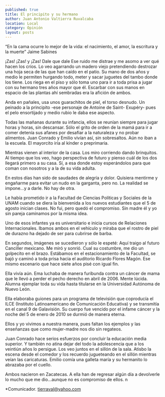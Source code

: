 ```yaml
---
published: true
title: El principito y su hermano
author: Juan Antonio Valtierra Ruvalcaba
location: Local
category: Opinión
layout: posts
---
```


“En la cama ocurre lo mejor de la vida: el nacimiento, el amor, la escritura y la muerte”
Jaime Sabines

¡Zas! ¡Zas! y ¡Zas! Dale que dale
Ese ruido me distrae y me asomo a ver qué hacen los críos.
Lo veo agarrando un madero viejo pretendiendo destrozar una hoja seca de las que han caído en el patio. Su mano de dos años y medio le permiten hurgando todo, meter y sacar juguetes del tambo donde los tiene. Los riega en el piso y sólo toma uno para ir a toda prisa a jugar con su hermano tres años mayor que él. Escarbar con sus manos en espacio de las plantas ahí sembradas era la afición de ambos.

Anda en pañales, usa unos guarachitos de piel, el torso desnudo. Un peinado a la principito -ese personaje de Antoine de Saint- Exupéry- pues el pelo ensortijado y medio rubio le daba ese aspecto.

Todas las mañanas durante su infancia, ellos se reunían siempre para jugar horas y horas, sin descansar. Sólo el grito de orden de la mamá para ir a comer detenía sus afanes por desafiar a la naturaleza y no probar alimentos. Juan Conrado y Emilio vivían así, sin sobresaltos. Aún no iban a la escuela. El mayorcito iría al kínder o preprimaria.

Mientras vienen al interior de la casa. Los miro corriendo dando brinquitos. Al tiempo que los veo, hago perspectiva de futuro y pienso cuál de los dos llegará primero a su casa. Sí, a esa donde estoy esperándolos para que coman con nosotros y a la de su vida adulta.

En estos días han sido de saudades de alegría y dolor.
Quisiera mentirme y engañarme para evitar un nudo en la garganta, pero no. La realidad se impone…y a darle. No hay de otra.

Le había prometido ir a la Facultad de Ciencias Políticas y Sociales de la UNAM cuando se diera la bienvenida a los nuevos estudiantes que el 5 de agosto inician clases. No fui, pero quedó el compromiso.
Sin madre él y yo sin pareja caminamos por la misma idea.

Uno de esos infantes ya es universitario e inicia cursos de Relaciones Internacionales. Ibamos ambos en el vehículo y miraba que el rostro de piel de durazno ha dejado de ser para cubrirse de barba.

En segundos, imágenes se sucedieron y sólo le espeté: Aquí traigo al futuro Canciller mexicano. Me miró y sonrió. Cual su costumbre, me dio un golpecito en el brazo. Estábamos en el estacionamiento de la Facultad, se bajó y caminó a toda prisa hacia el auditorio Ricardo Flores Magón. Ese mismo escenario que hace siete años pisé con igual fin.

Ella vivía aún. Ema luchaba de manera furibunda contra un cáncer de mama que le llevó a perder el pecho derecho en abril de 2006. Mente lúcida. Alumna ejemplar toda su vida hasta titularse en la Universidad Autónoma de Nuevo León. 

Ella elaboraba guiones para un programa de televisión que coproducía el ILCE (Instituto Latinoamericano de Comunicación Educativa) y se transmitía en el canal 9 de Galavisión. Su cuerpo fue vencido por el infame cáncer y la noche del 5 de enero de 2010 se durmió de manera eterna.

Ellos y yo vivimos a nuestra manera, pues faltan los ejemplos y las enseñanzas que como mujer-madre nos dio sin regateos.

Juan Conrado hace serios esfuerzos por concluir la educación media superior. Y también no atina dejar del todo la adolescencia que a los veintiún años lo persigue.
Los veo juntos en el sillón de la sala. Atisbo la escena desde el comedor y los recuerdo jugueteando en el sillón mientras veían las caricaturas. Emilio comía una galleta maría y su hermanito lo abrazaba por el cuello.

Ambos nacieron en Zacatecas. A ella han de regresar algún día a devolverle lo mucho que me dio…aunque no es compromiso de ellos. n

*Comunicador. tierraval@yahoo.com

